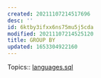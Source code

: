 ```yaml
---
created: 20211107214517696
desc: ''
id: 6ktby3ifxx6ns75mu5j5cda
modified: 20211107214525120
title: GROUP BY
updated: 1653304922160
---
```

   
Topics::  [languages.sql](../devlog/languages.sql.md)